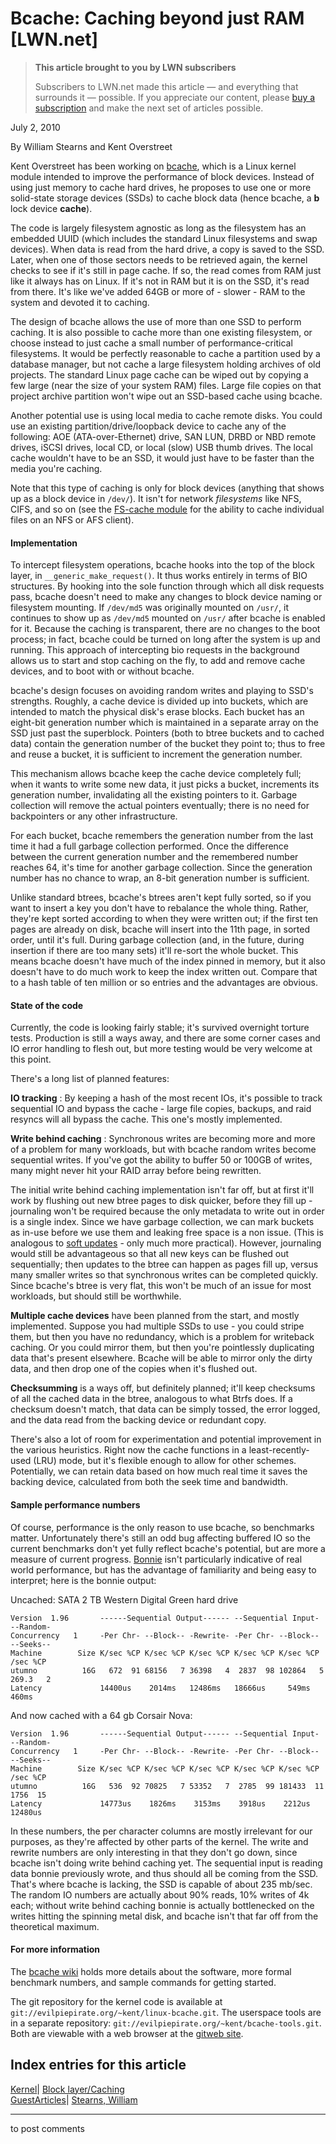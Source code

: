 # Bcache: Caching beyond just RAM [LWN.net]

> **This article brought to you by LWN subscribers**
> 
> Subscribers to LWN.net made this article — and everything that surrounds it — possible. If you appreciate our content, please [buy a subscription](/Promo/nst-nag3/subscribe) and make the next set of articles possible. 

July 2, 2010

By William Stearns and Kent Overstreet

Kent Overstreet has been working on [bcache](http://lwn.net/Articles/394905/), which is a Linux kernel module intended to improve the performance of block devices. Instead of using just memory to cache hard drives, he proposes to use one or more solid-state storage devices (SSDs) to cache block data (hence bcache, a **b** lock device **cache**). 

The code is largely filesystem agnostic as long as the filesystem has an embedded UUID (which includes the standard Linux filesystems and swap devices). When data is read from the hard drive, a copy is saved to the SSD. Later, when one of those sectors needs to be retrieved again, the kernel checks to see if it's still in page cache. If so, the read comes from RAM just like it always has on Linux. If it's not in RAM but it is on the SSD, it's read from there. It's like we've added 64GB or more of - slower - RAM to the system and devoted it to caching.

The design of bcache allows the use of more than one SSD to perform caching. It is also possible to cache more than one existing filesystem, or choose instead to just cache a small number of performance-critical filesystems. It would be perfectly reasonable to cache a partition used by a database manager, but not cache a large filesystem holding archives of old projects. The standard Linux page cache can be wiped out by copying a few large (near the size of your system RAM) files. Large file copies on that project archive partition won't wipe out an SSD-based cache using bcache.

Another potential use is using local media to cache remote disks. You could use an existing partition/drive/loopback device to cache any of the following: AOE (ATA-over-Ethernet) drive, SAN LUN, DRBD or NBD remote drives, iSCSI drives, local CD, or local (slow) USB thumb drives. The local cache wouldn't have to be an SSD, it would just have to be faster than the media you're caching.

Note that this type of caching is only for block devices (anything that shows up as a block device in `/dev/`). It isn't for network _filesystems_ like NFS, CIFS, and so on (see the [FS-cache module](http://lwn.net/Articles/312708/) for the ability to cache individual files on an NFS or AFS client).

#### Implementation

To intercept filesystem operations, bcache hooks into the top of the block layer, in `__generic_make_request()`. It thus works entirely in terms of BIO structures. By hooking into the sole function through which all disk requests pass, bcache doesn't need to make any changes to block device naming or filesystem mounting. If `/dev/md5` was originally mounted on `/usr/`, it continues to show up as `/dev/md5` mounted on `/usr/` after bcache is enabled for it. Because the caching is transparent, there are no changes to the boot process; in fact, bcache could be turned on long after the system is up and running. This approach of intercepting bio requests in the background allows us to start and stop caching on the fly, to add and remove cache devices, and to boot with or without bcache.

bcache's design focuses on avoiding random writes and playing to SSD's strengths. Roughly, a cache device is divided up into buckets, which are intended to match the physical disk's erase blocks. Each bucket has an eight-bit generation number which is maintained in a separate array on the SSD just past the superblock. Pointers (both to btree buckets and to cached data) contain the generation number of the bucket they point to; thus to free and reuse a bucket, it is sufficient to increment the generation number.

This mechanism allows bcache keep the cache device completely full; when it wants to write some new data, it just picks a bucket, increments its generation number, invalidating all the existing pointers to it. Garbage collection will remove the actual pointers eventually; there is no need for backpointers or any other infrastructure.

For each bucket, bcache remembers the generation number from the last time it had a full garbage collection performed. Once the difference between the current generation number and the remembered number reaches 64, it's time for another garbage collection. Since the generation number has no chance to wrap, an 8-bit generation number is sufficient.

Unlike standard btrees, bcache's btrees aren't kept fully sorted, so if you want to insert a key you don't have to rebalance the whole thing. Rather, they're kept sorted according to when they were written out; if the first ten pages are already on disk, bcache will insert into the 11th page, in sorted order, until it's full. During garbage collection (and, in the future, during insertion if there are too many sets) it'll re-sort the whole bucket. This means bcache doesn't have much of the index pinned in memory, but it also doesn't have to do much work to keep the index written out. Compare that to a hash table of ten million or so entries and the advantages are obvious.

#### State of the code

Currently, the code is looking fairly stable; it's survived overnight torture tests. Production is still a ways away, and there are some corner cases and IO error handling to flesh out, but more testing would be very welcome at this point. 

There's a long list of planned features: 

**IO tracking** : By keeping a hash of the most recent IOs, it's possible to track sequential IO and bypass the cache - large file copies, backups, and raid resyncs will all bypass the cache. This one's mostly implemented. 

**Write behind caching** : Synchronous writes are becoming more and more of a problem for many workloads, but with bcache random writes become sequential writes. If you've got the ability to buffer 50 or 100GB of writes, many might never hit your RAID array before being rewritten. 

The initial write behind caching implementation isn't far off, but at first it'll work by flushing out new btree pages to disk quicker, before they fill up - journaling won't be required because the only metadata to write out in order is a single index. Since we have garbage collection, we can mark buckets as in-use before we use them and leaking free space is a non issue. (This is analogous to [soft updates](http://lwn.net/Articles/339337/) \- only much more practical). However, journaling would still be advantageous so that all new keys can be flushed out sequentially; then updates to the btree can happen as pages fill up, versus many smaller writes so that synchronous writes can be completed quickly. Since bcache's btree is very flat, this won't be much of an issue for most workloads, but should still be worthwhile. 

**Multiple cache devices** have been planned from the start, and mostly implemented. Suppose you had multiple SSDs to use - you could stripe them, but then you have no redundancy, which is a problem for writeback caching. Or you could mirror them, but then you're pointlessly duplicating data that's present elsewhere. Bcache will be able to mirror only the dirty data, and then drop one of the copies when it's flushed out. 

**Checksumming** is a ways off, but definitely planned; it'll keep checksums of all the cached data in the btree, analogous to what Btrfs does. If a checksum doesn't match, that data can be simply tossed, the error logged, and the data read from the backing device or redundant copy. 

There's also a lot of room for experimentation and potential improvement in the various heuristics. Right now the cache functions in a least-recently-used (LRU) mode, but it's flexible enough to allow for other schemes. Potentially, we can retain data based on how much real time it saves the backing device, calculated from both the seek time and bandwidth. 

#### Sample performance numbers

Of course, performance is the only reason to use bcache, so benchmarks matter. Unfortunately there's still an odd bug affecting buffered IO so the current benchmarks don't yet fully reflect bcache's potential, but are more a measure of current progress. [Bonnie](http://www.coker.com.au/bonnie++/) isn't particularly indicative of real world performance, but has the advantage of familiarity and being easy to interpret; here is the bonnie output: 

Uncached: SATA 2 TB Western Digital Green hard drive 
    
    
    Version  1.96       ------Sequential Output------ --Sequential Input- --Random-
    Concurrency   1     -Per Chr- --Block-- -Rewrite- -Per Chr- --Block-- --Seeks--
    Machine        Size K/sec %CP K/sec %CP K/sec %CP K/sec %CP K/sec %CP  /sec %CP
    utumno          16G   672  91 68156   7 36398   4  2837  98 102864   5 269.3   2
    Latency             14400us    2014ms   12486ms   18666us     549ms     460ms
    

And now cached with a 64 gb Corsair Nova: 
    
    
    Version  1.96       ------Sequential Output------ --Sequential Input- --Random-
    Concurrency   1     -Per Chr- --Block-- -Rewrite- -Per Chr- --Block-- --Seeks--
    Machine        Size K/sec %CP K/sec %CP K/sec %CP K/sec %CP K/sec %CP  /sec %CP
    utumno          16G   536  92 70825   7 53352   7  2785  99 181433  11  1756  15
    Latency             14773us    1826ms    3153ms    3918us    2212us   12480us
    

In these numbers, the per character columns are mostly irrelevant for our purposes, as they're affected by other parts of the kernel. The write and rewrite numbers are only interesting in that they don't go down, since bcache isn't doing write behind caching yet. The sequential input is reading data bonnie previously wrote, and thus should all be coming from the SSD. That's where bcache is lacking, the SSD is capable of about 235 mb/sec. The random IO numbers are actually about 90% reads, 10% writes of 4k each; without write behind caching bonnie is actually bottlenecked on the writes hitting the spinning metal disk, and bcache isn't that far off from the theoretical maximum. 

#### For more information

The [bcache wiki](http://bcache.evilpiepirate.org/) holds more details about the software, more formal benchmark numbers, and sample commands for getting started. 

The git repository for the kernel code is available at `git://evilpiepirate.org/~kent/linux-bcache.git`. The userspace tools are in a separate repository: `git://evilpiepirate.org/~kent/bcache-tools.git`. Both are viewable with a web browser at the [gitweb site](http://evilpiepirate.org/gitweb).

  
Index entries for this article  
---  
[Kernel](/Kernel/Index)| [Block layer/Caching](/Kernel/Index#Block_layer-Caching)  
[GuestArticles](/Archives/GuestIndex/)| [Stearns, William](/Archives/GuestIndex/#Stearns_William)  
  


* * *

to post comments 

